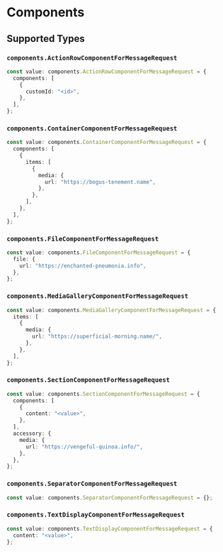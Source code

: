 # Components


## Supported Types

### `components.ActionRowComponentForMessageRequest`

```typescript
const value: components.ActionRowComponentForMessageRequest = {
  components: [
    {
      customId: "<id>",
    },
  ],
};
```

### `components.ContainerComponentForMessageRequest`

```typescript
const value: components.ContainerComponentForMessageRequest = {
  components: [
    {
      items: [
        {
          media: {
            url: "https://bogus-tenement.name",
          },
        },
      ],
    },
  ],
};
```

### `components.FileComponentForMessageRequest`

```typescript
const value: components.FileComponentForMessageRequest = {
  file: {
    url: "https://enchanted-pneumonia.info",
  },
};
```

### `components.MediaGalleryComponentForMessageRequest`

```typescript
const value: components.MediaGalleryComponentForMessageRequest = {
  items: [
    {
      media: {
        url: "https://superficial-morning.name/",
      },
    },
  ],
};
```

### `components.SectionComponentForMessageRequest`

```typescript
const value: components.SectionComponentForMessageRequest = {
  components: [
    {
      content: "<value>",
    },
  ],
  accessory: {
    media: {
      url: "https://vengeful-quinoa.info/",
    },
  },
};
```

### `components.SeparatorComponentForMessageRequest`

```typescript
const value: components.SeparatorComponentForMessageRequest = {};
```

### `components.TextDisplayComponentForMessageRequest`

```typescript
const value: components.TextDisplayComponentForMessageRequest = {
  content: "<value>",
};
```

